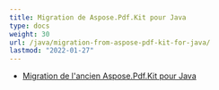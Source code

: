 ```yaml
---
title: Migration de Aspose.Pdf.Kit pour Java
type: docs
weight: 30
url: /java/migration-from-aspose-pdf-kit-for-java/
lastmod: "2022-01-27"
---
```


- [Migration de l'ancien Aspose.Pdf.Kit pour Java](/pdf/java/migration-from-legacy-aspose-pdf-kit-for-java/)